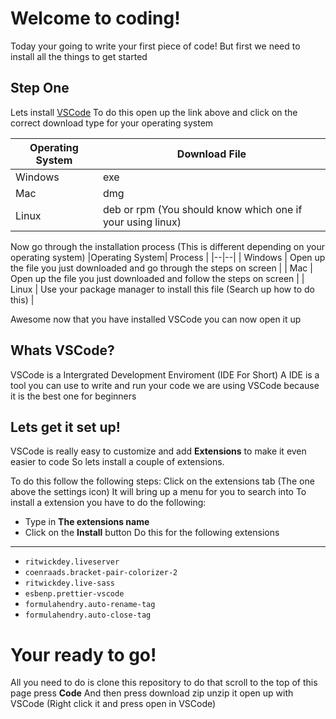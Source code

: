 # Welcome to coding!
Today your going to write your first piece of code!
But first we need to install all the things to get started

## Step One
Lets install [VSCode](code.visualstudio.com)
To do this open up the link above and click on the correct download type for your operating system

| Operating System | Download File |
|--|--|
| Windows | exe |
| Mac | dmg |
| Linux | deb or rpm (You should know which one if your using linux) |

Now go through the installation process (This is different depending on your operating system)
|Operating System| Process |
|--|--|
| Windows | Open up the file you just downloaded and go through the steps on screen |
| Mac | Open up the file you just downloaded and follow the steps on screen |
| Linux | Use your package manager to install this file (Search up how to do this) |

Awesome now that you have installed VSCode you can now open it up

## Whats VSCode?
VSCode is a Intergrated Development Enviroment (IDE For Short) A IDE is a tool you can use to write and run your code we are using VSCode because it is the best one for beginners

## Lets get it set up!
VSCode is really easy to customize and add **Extensions** to make it even easier to code
So lets install a couple of extensions.

To do this follow the following steps:
 Click on the extensions tab (The one above the settings icon)
 It will bring up a menu for you to search into
 To install a extension you have to do the following:
- Type in **The extensions name**
- Click on the **Install** button
 Do this for the following extensions
----
- `ritwickdey.liveserver`
- `coenraads.bracket-pair-colorizer-2` 
- `ritwickdey.live-sass`
- `esbenp.prettier-vscode`
- `formulahendry.auto-rename-tag`
- `formulahendry.auto-close-tag`
# Your ready to go!
All you need to do is clone this repository to do that scroll to the top of this page press **Code** And then press download zip unzip it open up with VSCode (Right click it and press open in VSCode)
